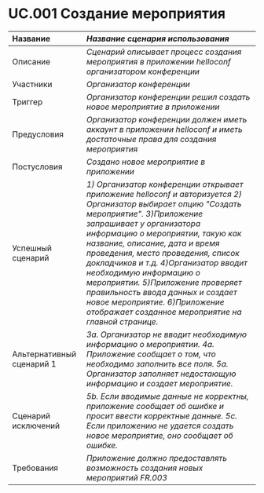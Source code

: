 # UC.001 Создание мероприятия
<!-- Подробное описание сценария использования системы с привязкой к ролям участников и задействованным бизнес-сущностям 
https://confluence.mts.ru/pages/viewpage.action?pageId=375782119 
-->
| Название | _Название сценария использования_ |
|:---------------------------|:------|
| Описание | _Сценарий описывает процесс создания мероприятия в приложении helloconf организатором конференции_ |
| Участники | _Организатор конференции_ |
| Триггер | _Организатор конференции решил создать новое мероприятие в приложении_ |
| Предусловия | _Организатор конференции должен иметь аккаунт в приложении helloconf и иметь достаточные права для создания мероприятия_ |
| Постусловия | _Создано новое мероприятие в приложении_ |
| Успешный сценарий | *1) Организатор конференции открывает приложение helloconf и авторизуется               		   2) Организатор выбирает опцию "Создать мероприятие". 3)Приложение запрашивает у организатора информацию о мероприятии, такую как название, описание, дата и время проведения, место проведения, список докладчиков и т.д. 4)Организатор вводит необходимую информацию о мероприятии. 5)Приложение проверяет правильность ввода данных и создает новое мероприятие. 6)Приложение отображает созданное мероприятие на главной странице.*|
| Альтернативный сценарий 1 | *3a. Организатор не вводит необходимую информацию о мероприятии. 4a. Приложение сообщает о том, что необходимо заполнить все поля. 5a. Организатор заполняет недостающую информацию и создает мероприятие.* |
| Сценарий исключений | *5b. Если вводимые данные не корректны, приложение сообщает об ошибке и просит ввести корректные данные. 5c. Если приложению не удается создать новое мероприятие, оно сообщает об ошибке.* |
| Требования | *Приложение должно предоставлять возможность создания новых мероприятий FR.003* |

